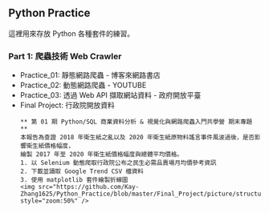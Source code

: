## Python Practice
這裡用來存放 Python 各種套件的練習。

### Part 1: 爬蟲技術 Web Crawler
* Practice_01: 靜態網路爬蟲 - 博客來網路書店
* Practice_02: 動態網路爬蟲 - YOUTUBE
* Practice_03: 透過 Web API 擷取網站資料 - 政府開放平臺
* Final Project: 行政院開放資料
  ```
  ** 第 01 期 Python/SQL 商業資料分析 & 視覺化與網路爬蟲入門共學營 期末專題 **
  本報告為查證 2018 年衛生紙之亂以及 2020 年衛生紙原物料謠言事件風波過後，是否影響衛生紙價格幅度，
  繪製 2017 年至 2020 年衛生紙價格幅度與總體平均價格。
  1. 以 Selenium 動態爬取行政院公布之民生必需品賣場月均價參考資訊
  2. 下載並讀取 Google Trend CSV 檔資料
  3. 使用 matplotlib 套件繪製折線圖
  <img src="https://github.com/Kay-Zhang1625/Python_Practice/blob/master/Final_Project/picture/structure.png" style="zoom:50%" />
  ```

